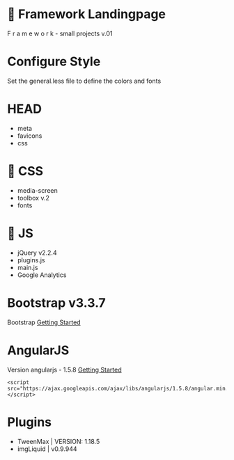 # :file_folder: Framework Landingpage
F r a m e w o r k - small projects v.01

# Configure Style
Set the general.less file to define the colors and fonts

# HEAD
* meta
* favicons
* css

# :file_folder: CSS
* media-screen
* toolbox v.2
* fonts

# :file_folder: JS
* jQuery v2.2.4
* plugins.js
* main.js
* Google Analytics

# Bootstrap v3.3.7
Bootstrap [Getting Started](http://getbootstrap.com/css/)

# AngularJS
Version angularjs - 1.5.8 [Getting Started](https://angularjs.org/)

```
<script src="https://ajax.googleapis.com/ajax/libs/angularjs/1.5.8/angular.min.js"></script>
```

# Plugins
* TweenMax | VERSION: 1.18.5
* imgLiquid | v0.9.944
